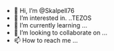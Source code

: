 - 👋 Hi, I’m @Skalpell76
- 👀 I’m interested in. ..TEZOS
- 🌱 I’m currently learning ...
- 💞️ I’m looking to collaborate on ...
- 📫 How to reach me ...

<!---
Skalpell76/Skalpell76 is a ✨ special ✨ repository because its `README.md` (this file) appears on your GitHub profile.
You can click the Preview link to take a look at your changes.
--->
